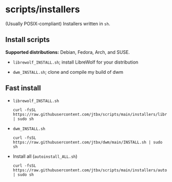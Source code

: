 # scripts/installers

(Usually POSIX-compliant) Installers written in `sh`.

## Install scripts

**Supported distributions:** Debian, Fedora, Arch, and SUSE.

* `librewolf_INSTALL.sh`; install LibreWolf for your distribution

* `dwm_INSTALL.sh`; clone and compile my build of dwm

## Fast install

* `librewolf_INSTALL.sh`

      curl -fsSL https://raw.githubusercontent.com/jtbx/scripts/main/installers/librewolf_INSTALL.sh | sudo sh

* `dwm_INSTALL.sh`

      curl -fsSL https://raw.githubusercontent.com/jtbx/dwm/main/INSTALL.sh | sudo sh

* Install all (`autoinstall_ALL.sh`)

      curl -fsSL https://raw.githubusercontent.com/jtbx/scripts/main/installers/autoinstall_ALL.sh | sudo sh
